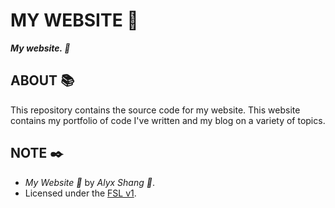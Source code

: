 # MY WEBSITE :black_heart:

***My website. :black_heart:***

## ABOUT :books:

This repository contains the source code for my website. This website contains my portfolio of code I've written and my blog on a variety of topics.

## NOTE :black_nib:

- *My Website :black_heart:* by *Alyx Shang :black_heart:*.
- Licensed under the [FSL v1](https://github.com/alyxshang/fair-software-license).